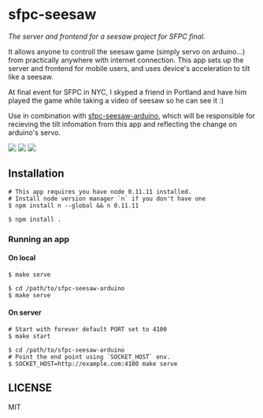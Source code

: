 # sfpc-seesaw
  
  *The server and frontend for a seesaw project for SFPC final.*

  It allows anyone to controll the seesaw game (simply servo on arduino...) from practically anywhere with internet connection.
  This app sets up the server and frontend for mobile users, and uses device's acceleration to tilt like a seesaw.

  At final event for SFPC in NYC, I skyped a friend in Portland and have him played the game while taking a video of seesaw so he can see it :)

  Use in combination with [sfpc-seesaw-arduino](https://github.com/mnmly/sfpc-seesaw-arduino),
  which will be responsible for recieving the tilt infomation from this app and reflecting the change on arduino's servo.
  
  ![](http://c.mnmly.com/Ve5d/diagram.gif)
  ![](http://c.mnmly.com/VMaR/Image%202014-05-05%20at%2010.48.08%20PM.png)
  ![](http://c.mnmly.com/VNNe/controller.png)

## Installation

    # This app requires you have node 0.11.11 installed.
    # Install node version manager `n` if you don't have one
    $ npm install n --global && n 0.11.11

    $ npm install .

### Running an app

#### On local

    $ make serve

    $ cd /path/to/sfpc-seesaw-arduino
    $ make serve

#### On server

    # Start with forever default PORT set to 4100
    $ make start
    
    $ cd /path/to/sfpc-seesaw-arduino
    # Point the end point using `SOCKET_HOST` env.
    $ SOCKET_HOST=http://example.com:4100 make serve

## LICENSE
  MIT
